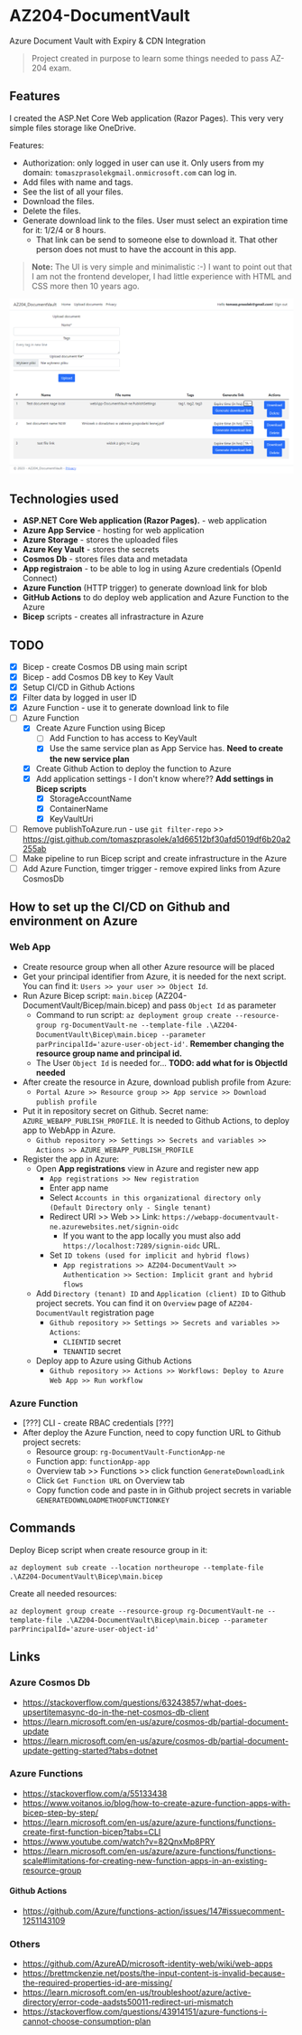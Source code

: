 # AZ204-DocumentVault

Azure Document Vault with Expiry &amp; CDN Integration

> Project created in purpose to learn some things needed to pass AZ-204 exam. 

## Features

I created the ASP.Net Core Web application (Razor Pages). This very very simple files storage like OneDrive.

Features:
- Authorization: only logged in user can use it. Only users from my domain: `tomaszprasolekgmail.onmicrosoft.com` can log in.
- Add files with name and tags.
- See the list of all your files.
- Download the files.
- Delete the files.
- Generate download link to the files. User must select an expiration time for it: 1/2/4 or 8 hours.
  - That link can be send to someone else to download it. That other person does not must to have the account in this app.

> **Note:** The UI is very simple and minimalistic :-) I want to point out that I am not the frontend developer, I had little experience with HTML and CSS more then 10 years ago.

![Upload page](Resources/upload-page.png)

## Technologies used

- **ASP.NET Core Web application (Razor Pages).** - web application
- **Azure App Service** - hosting for web application
- **Azure Storage** - stores the uploaded files
- **Azure Key Vault** - stores the secrets
- **Cosmos Db** - stores files data and metadata
- **App registraion** - to be able to log in using Azure credentials (OpenId Connect)
- **Azure Function** (HTTP trigger) to generate download link for blob
- **GitHub Actions** to do deploy web application and Azure Function to the Azure
- **Bicep** scripts - creates all infrastracture in Azure

## TODO
- [X] Bicep - create Cosmos DB using main script
- [X] Bicep - add Cosmos DB key to Key Vault
- [X] Setup CI/CD in Github Actions
- [X] Filter data by logged in user ID
- [X] Azure Function - use it to generate download link to file
- [ ] Azure Function
  - [X] Create Azure Function using Bicep
    - [ ] Add Function to has access to KeyVault
    - [X] Use the same service plan as App Service has. **Need to create the new service plan**
  - [X] Create Github Action to deploy the function to Azure
  - [X] Add application settings - I don't know where?? **Add settings in Bicep scripts** 
    - [X] StorageAccountName
    - [X] ContainerName
    - [X] KeyVaultUri
- [ ] Remove publishToAzure.run - use `git filter-repo` >> https://gist.github.com/tomaszprasolek/a1d66512bf30afd5019df6b20a2255ab
- [ ] Make pipeline to run Bicep script and create infrastructure in the Azure
- [ ] Add Azure Function, timger trigger - remove expired links from Azure CosmosDb

## How to set up the CI/CD on Github and environment on Azure

### Web App

- Create resource group when all other Azure resource will be placed
- Get your principal identifier from Azure, it is needed for the next script. You can find it: `Users >> your user >> Object Id`.
- Run Azure Bicep script: `main.bicep` (AZ204-DocumentVault/Bicep/main.bicep) and pass `Object Id` as parameter
  - Command to run script: `az deployment group create --resource-group rg-DocumentVault-ne --template-file .\AZ204-DocumentVault\Bicep\main.bicep --parameter parPrincipalId='azure-user-object-id'`. **Remember changing the resource group name and principal id.**
  - The User `Object Id` is needed for... **TODO: add what for is ObjectId needed** 
- After create the resource in Azure, download publish profile from Azure:
  - `Portal Azure >> Resource group >> App service >> Download publish profile`
- Put it in repository secret on Github. Secret name: `AZURE_WEBAPP_PUBLISH_PROFILE`. It is needed to Github Actions, to deploy app to WebApp in Azure.
  - `Github repository >> Settings >> Secrets and variables >> Actions >> AZURE_WEBAPP_PUBLISH_PROFILE`
- Register the app in Azure:
  - Open **App registrations** view in Azure and register new app
    - `App registrations >> New registration`
    - Enter app name
    - Select `Accounts in this organizational directory only (Default Directory only - Single tenant)`
    - Redirect URI >> Web >> Link: `https://webapp-documentvault-ne.azurewebsites.net/signin-oidc`
      - If you want to the app locally you must also add `https://localhost:7289/signin-oidc` URL.
    - Set `ID tokens (used for implicit and hybrid flows)`
      - `App registrations >> AZ204-DocumentVault >> Authentication >> Section: Implicit grant and hybrid flows`
  - Add `Directory (tenant) ID` and `Application (client) ID` to Github project secrets. You can find it on `Overview` page of `AZ204-DocumentVault` registration page
    - `Github repository >> Settings >> Secrets and variables >> Actions`:
      - `CLIENTID` secret
      - `TENANTID` secret
  - Deploy app to Azure using Github Actions
    - `Github repository >> Actions >> Workflows: Deploy to Azure Web App >> Run workflow`

### Azure Function

- [???] CLI - create RBAC credentials [???]
- After deploy the Azure Function, need to copy function URL to Github project secrets:
  - Resource group: `rg-DocumentVault-FunctionApp-ne`
  - Function app: `functionApp-app`
  - Overview tab >> Functions >> click function `GenerateDownloadLink`
  - Click `Get Function URL` on Overview tab
  - Copy function code and paste in in Github project secrets in variable `GENERATEDOWNLOADMETHODFUNCTIONKEY`

## Commands

Deploy Bicep script when create resource group in it:

```
az deployment sub create --location northeurope --template-file .\AZ204-DocumentVault\Bicep\main.bicep
```

Create all needed resources:
```
az deployment group create --resource-group rg-DocumentVault-ne --template-file .\AZ204-DocumentVault\Bicep\main.bicep --parameter parPrincipalId='azure-user-object-id'
```

## Links 

### Azure Cosmos Db

- https://stackoverflow.com/questions/63243857/what-does-upsertitemasync-do-in-the-net-cosmos-db-client
- https://learn.microsoft.com/en-us/azure/cosmos-db/partial-document-update
- https://learn.microsoft.com/en-us/azure/cosmos-db/partial-document-update-getting-started?tabs=dotnet

### Azure Functions

- https://stackoverflow.com/a/55133438
- https://www.voitanos.io/blog/how-to-create-azure-function-apps-with-bicep-step-by-step/
- https://learn.microsoft.com/en-us/azure/azure-functions/functions-create-first-function-bicep?tabs=CLI
- https://www.youtube.com/watch?v=82QnxMp8PRY
- https://learn.microsoft.com/en-us/azure/azure-functions/functions-scale#limitations-for-creating-new-function-apps-in-an-existing-resource-group

#### Github Actions

- https://github.com/Azure/functions-action/issues/147#issuecomment-1251143109

### Others

- https://github.com/AzureAD/microsoft-identity-web/wiki/web-apps
- https://brettmckenzie.net/posts/the-input-content-is-invalid-because-the-required-properties-id-are-missing/
- https://learn.microsoft.com/en-us/troubleshoot/azure/active-directory/error-code-aadsts50011-redirect-uri-mismatch
- https://stackoverflow.com/questions/43914151/azure-functions-i-cannot-choose-consumption-plan
